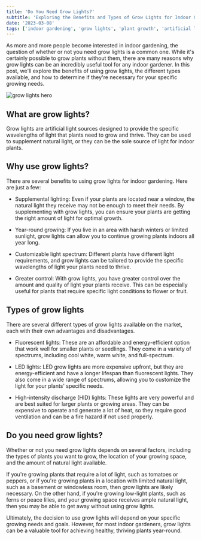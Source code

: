 ```yaml
---
title: 'Do You Need Grow Lights?'
subtitle: 'Exploring the Benefits and Types of Grow Lights for Indoor Gardening'
date: '2023-03-08'
tags: ['indoor gardening', 'grow lights', 'plant growth', 'artificial light sources', 'light spectrum', 'LED lights', 'fluorescent lights', 'high-intensity discharge lights', 'year-round growing', "plant health's"]
---
```


As more and more people become interested in indoor gardening, the question of whether or not you need grow lights is a common one. While it's certainly possible to grow plants without them, there are many reasons why grow lights can be an incredibly useful tool for any indoor gardener. In this post, we'll explore the benefits of using grow lights, the different types available, and how to determine if they're necessary for your specific growing needs.

![grow lights hero](/images/hero/do-you-need-grow-lights.jpg)

## What are grow lights?

Grow lights are artificial light sources designed to provide the specific wavelengths of light that plants need to grow and thrive. They can be used to supplement natural light, or they can be the sole source of light for indoor plants.

## Why use grow lights?

There are several benefits to using grow lights for indoor gardening. Here are just a few:

- Supplemental lighting: Even if your plants are located near a window, the natural light they receive may not be enough to meet their needs. By supplementing with grow lights, you can ensure your plants are getting the right amount of light for optimal growth.

- Year-round growing: If you live in an area with harsh winters or limited sunlight, grow lights can allow you to continue growing plants indoors all year long.

- Customizable light spectrum: Different plants have different light requirements, and grow lights can be tailored to provide the specific wavelengths of light your plants need to thrive.

- Greater control: With grow lights, you have greater control over the amount and quality of light your plants receive. This can be especially useful for plants that require specific light conditions to flower or fruit.

## Types of grow lights

There are several different types of grow lights available on the market, each with their own advantages and disadvantages.

- Fluorescent lights: These are an affordable and energy-efficient option that work well for smaller plants or seedlings. They come in a variety of spectrums, including cool white, warm white, and full-spectrum.

- LED lights: LED grow lights are more expensive upfront, but they are energy-efficient and have a longer lifespan than fluorescent lights. They also come in a wide range of spectrums, allowing you to customize the light for your plants' specific needs.

- High-intensity discharge (HID) lights: These lights are very powerful and are best suited for larger plants or growing areas. They can be expensive to operate and generate a lot of heat, so they require good ventilation and can be a fire hazard if not used properly.

## Do you need grow lights?

Whether or not you need grow lights depends on several factors, including the types of plants you want to grow, the location of your growing space, and the amount of natural light available.

If you're growing plants that require a lot of light, such as tomatoes or peppers, or if you're growing plants in a location with limited natural light, such as a basement or windowless room, then grow lights are likely necessary. On the other hand, if you're growing low-light plants, such as ferns or peace lilies, and your growing space receives ample natural light, then you may be able to get away without using grow lights.

Ultimately, the decision to use grow lights will depend on your specific growing needs and goals. However, for most indoor gardeners, grow lights can be a valuable tool for achieving healthy, thriving plants year-round.
